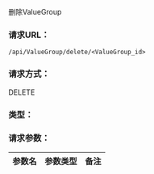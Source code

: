 删除ValueGroup

### **请求URL：**

`/api/ValueGroup/delete/<ValueGroup_id>`

### **请求方式：**

DELETE

### **类型：**

### **请求参数：**

|参数名|参数类型|备注|
|:--|:--|:--|